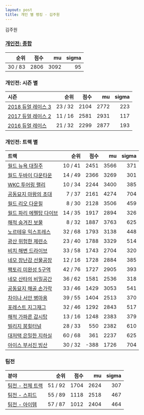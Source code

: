 ```yaml
---
layout: post
title: 개인 별 랭킹 - 김주원
---
```


김주원

### [개인전: 종합](../singles-full)

| 순위 | 점수 | mu | sigma |
|---:|---:|---:|---:|
| 30 / 83 | 2806 | 3092 | 95 |

### 개인전: 시즌 별

| 시즌 | 순위 | 점수 | mu | sigma |
|:---|---:|---:|---:|---:|
| [2018 듀얼 레이스 3](../s2018_1) | 23 / 32 | 2104 | 2772 | 223 |
| [2017 듀얼 레이스 2](../s2017_1) | 11 / 16 | 2581 | 2931 | 117 |
| [2016 듀얼 레이스](../s2016_1) | 21 / 32 | 2299 | 2877 | 193 |

### 개인전: 트랙 별

| 트랙 | 순위 | 점수 | mu | sigma |
|:---|---:|---:|---:|---:|
| [월드 뉴욕 대질주](../newyork) | 10 / 41 | 2451 | 3566 | 371 |
| [월드 두바이 다운타운](../dubai) | 14 / 49 | 2366 | 3269 | 301 |
| [WKC 투어링 랠리](../rally) | 10 / 34 | 2244 | 3400 | 385 |
| [공동묘지 마왕의 초대](../mawang) | 7 / 37 | 2161 | 4274 | 704 |
| [월드 리오 다운힐](../rio) | 8 / 30 | 2128 | 3506 | 459 |
| [월드 파리 에펠탑 다이브](../eifel) | 14 / 35 | 1917 | 2894 | 326 |
| [해적 숨겨진 보물](../haesumbo) | 8 / 32 | 1887 | 3763 | 625 |
| [노르테유 익스프레스](../noex) | 32 / 68 | 1793 | 3138 | 448 |
| [광산 위험한 제련소](../jeryeonso) | 23 / 40 | 1788 | 3329 | 514 |
| [비치 해변 드라이브](../haebyun) | 33 / 58 | 1743 | 2704 | 320 |
| [네모 장난감 선물공장](../present) | 12 / 16 | 1728 | 2884 | 385 |
| [팩토리 미완성 5구역](../district5) | 42 / 76 | 1727 | 2905 | 393 |
| [네모 산타의 비밀공간](../santa) | 36 / 62 | 1581 | 2536 | 318 |
| [공동묘지 해골 손가락](../haeson) | 33 / 46 | 1429 | 3053 | 541 |
| [차이나 서안 병마용](../byeongma) | 39 / 55 | 1404 | 2513 | 370 |
| [포레스트 지그재그](../zigzag) | 32 / 46 | 1292 | 2843 | 517 |
| [해적 가파른 감시탑](../gamshi) | 13 / 16 | 1248 | 2383 | 379 |
| [빌리지 붐힐터널](../boomhill) | 28 / 33 | 550 | 2382 | 610 |
| [대저택 은밀한 지하실](../jeotaek) | 60 / 68 | 361 | 2237 | 625 |
| [아이스 부서진 빙산](../boobing) | 30 / 32 | -388 | 1726 | 704 |

### 팀전

| 분야 | 순위 | 점수 | mu | sigma |
|:---|---:|---:|---:|---:|
| [팀전 - 전체 트랙](../team-full) | 51 / 92 | 1704 | 2624 | 307 |
| [팀전 - 스피드](../team-speed) | 55 / 89 | 1118 | 2518 | 467 |
| [팀전 - 아이템](../team-item) | 57 / 87 | 1012 | 2404 | 464 |
